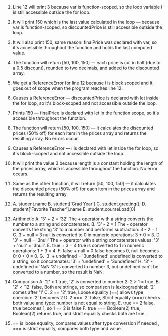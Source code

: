 1. Line 12 will print 3 because var is function-scoped, so the loop variable i is still accessible outside the for loop.
2. It will print 150 which is the last value calculated in the loop — because var is function-scoped, so discountedPrice is still accessible outside the loop.
3. It will also print 150, same reason: finalPrice was declared with var, so it's accessible throughout the function and holds the last computed value.
4. The function will return [50, 100, 150] — each price is cut in half (due to a 0.5 discount), rounded to two decimals, and added to the discounted array. 
5. We get a ReferenceError for line 12 because i is block scoped and it goes out of scope when the program reaches line 12.
6. Causes a ReferenceError — discountedPrice is declared with let inside the for loop, so it's block-scoped and not accessible outside the loop.
7. Prints 150 — finalPrice is declared with let in the function scope, so it's accessible throughout the function.
8. The function will return [50, 100, 150] — it calculates the discounted prices (50% off) for each item in the prices array and returns the resulting array. No errors occur.
9. Causes a ReferenceError — i is declared with let inside the for loop, so it's block-scoped and not accessible outside the loop. 
10. It will print the value 3 because length is a constant holding the length of the prices array, which is accessible throughout the function. No error occurs.
11. Same as the other function, it will return [50, 100, 150] — it calculates the discounted prices (50% off) for each item in the prices array and returns the resulting array.
12. A. student.name
    B. student['Grad Year']
    C. student.greeting();
    D. student['Favorite Teacher'].name
    E. student.courseLoad[0]

13. Arithmetic
    A. '3' + 2 = '32' The + operator with a string converts the number to a string and concatenates. 
    B. '3' - 2 = 1 The - operator converts the string '3' to a number and performs subtraction: 3 - 2 = 1.
    C. 3 + null = 3 null is converted to 0 in numeric operations: 3 + 0 = 3.
    D. '3' + null = '3null' The + operator with a string concatenates values: '3' + 'null' = '3null'.
    E. true + 3 = 4 true is converted to 1 in numeric operations: 1 + 3 = 4.
    F. false + null = 0 false becomes 0, null becomes 0: 0 + 0 = 0.
    G. '3' + undefined = '3undefined' undefined is converted to a string, so it concatenates: '3' + 'undefined' = '3undefined'
    H. '3' - undefined = 'NaN '3' is converted to number 3, but undefined can't be converted to a number, so the result is NaN.

14. Comparison
    A. '2' > 1 true, '2' is converted to number 2: 2 > 1 = true.
    B. '2' < '12' false, Both are strings, so comparison is lexicographical: '2' comes after '1'
    C. 2 == '2' true, Loose equality (==) allows type coercion: '2' becomes 2
    D. 2 === '2' false,  Strict equality (===) checks both value and type: number is not equal to string.
    E. true == 2 false, true becomes 1, so 1 == 2 is false
    F. true === Boolean(2) true, Boolean(2) returns true, and strict equality checks both are true.

15. == is loose equality, compares values after type conversion if needed , === is strict equality, compares both type and value.
   





    
    
    
    
    